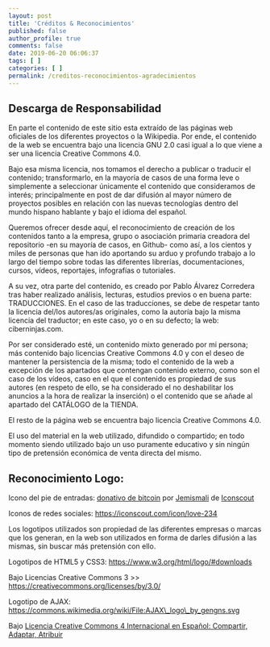 ```yaml
---
layout: post
title: 'Créditos & Reconocimientos'
published: false
author_profile: true
comments: false
date: 2019-06-20 06:06:37
tags: [ ]
categories: [ ]
permalink: /creditos-reconocimientos-agradecimientos
---
```

## Descarga de Responsabilidad

En parte el contenido de este sitio esta extraído de las páginas web oficiales de los diferentes proyectos o la Wikipedia. Por ende, el contenido de la web se encuentra bajo una licencia GNU 2.0 casi igual a lo que viene a ser una licencia Creative Commons 4.0.

Bajo esa misma licencia, nos tomamos el derecho a publicar o traducir el contenido; transformarlo, en la mayoría de casos de una forma leve o simplemente a seleccionar únicamente el contenido que consideramos de interés; principalmente en post de dar difusión al mayor número de proyectos posibles en relación con las nuevas tecnologías dentro del mundo hispano hablante y bajo el idioma del español.

Queremos ofrecer desde aquí, el reconocimiento de creación de los contenidos tanto a la empresa, grupo o asociación primaria creadora del repositorio -en su mayoría de casos, en Github- como así, a los cientos y miles de personas que han ido aportando su arduo y profundo trabajo a lo largo del tiempo sobre todas las diferentes librerías, documentaciones, cursos, vídeos, reportajes, infografías o tutoriales.

A su vez, otra parte del contenido, es creado por Pablo Álvarez Corredera tras haber realizado análisis, lecturas, estudios previos o en buena parte: TRADUCCIONES. En el caso de las traducciones, se debe de respetar tanto la licencia del/los autores/as originales, como la autoría bajo la misma licencia del traductor; en este caso, yo o en su defecto; la web: ciberninjas.com.

Por ser considerado esté, un contenido mixto generado por mi persona; más contenido bajo licencias Creative Commons 4.0 y con el deseo de mantener la persistencia de la misma; todo el contenido de la web a excepción de los apartados que contengan contenido externo, como son el caso de los vídeos, caso en el que el contenido es propiedad de sus autores (en respeto de ello, se ha considerado el no deshabilitar los anuncios a la hora de realizar la inserción) o el contenido que se añade al apartado del CATÁLOGO de la TIENDA.

El resto de la página web se encuentra bajo licencia Creative Commons 4.0.

El uso del material en la web utilizado, difundido o compartido; en todo momento siendo utilizado bajo un uso puramente educativo y sin ningún tipo de pretensión económica de venta directa del mismo.

## Reconocimiento Logo:

Icono del pie de entradas: [donativo de bitcoin][1] por [Jemismali][2] de [Iconscout][3]

Iconos de redes sociales: https://iconscout.com/icon/love-234

Los logotipos utilizados son propiedad de las diferentes empresas o marcas que los generan, en la web son utilizados en forma de darles difusión a las mismas, sin buscar más pretensión con ello.

Logotipos de HTML5 y CSS3: https://www.w3.org/html/logo/#downloads

Bajo Licencias Creative Commons 3 >>  https://creativecommons.org/licenses/by/3.0/

Logotipo de AJAX: https://commons.wikimedia.org/wiki/File:AJAX\_logo\_by_gengns.svg

Bajo [Licencia Creative Commons 4 Internacional en Español: Compartir, Adaptar, Atribuir][4]

 [1]: https://iconscout.com/icon/donation-28
 [2]: https://iconscout.com/contributors/jemismali
 [3]: https://iconscout.com
 [4]: https://kutt.it/cc4 "Licencia Creative Commons 4 Internacional en Español: Compartir, Adaptar, Atribuir"